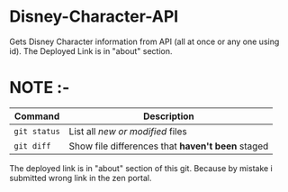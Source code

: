 # Disney-Character-API
Gets Disney Character information from API (all at once or any one using id). The Deployed Link is in "about" section.

# NOTE :-

| Command | Description |
| --- | --- |
| `git status` | List all *new or modified* files |
| `git diff` | Show file differences that **haven't been** staged |

The deployed link is in "about" section of this git. Because by mistake i submitted wrong link in the zen portal.
